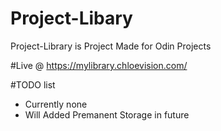 # Project-Libary 
Project-Library is Project Made for Odin Projects

#Live @ https://mylibrary.chloevision.com/

#TODO list
<ul>
<li>Currently none</li>
<li>Will Added Premanent Storage in future </li>
</ul>
